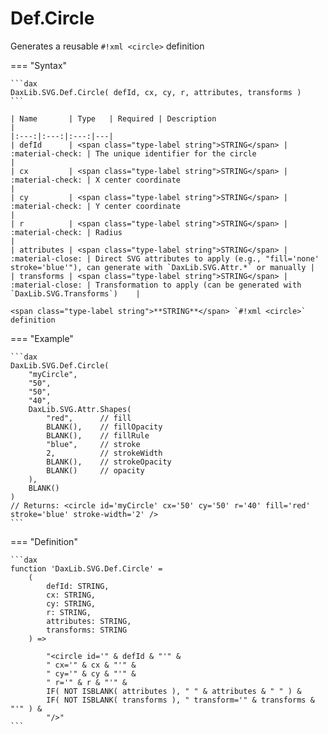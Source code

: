 # Def.Circle

Generates a reusable `#!xml <circle>` definition

=== "Syntax"

    ```dax
    DaxLib.SVG.Def.Circle( defId, cx, cy, r, attributes, transforms )
    ```

    | Name       | Type   | Required | Description                                                                |
    |:---:|:---:|:---:|---|
    | defId      | <span class="type-label string">STRING</span> | :material-check: | The unique identifier for the circle                                      |
    | cx         | <span class="type-label string">STRING</span> | :material-check: | X center coordinate                                                       |
    | cy         | <span class="type-label string">STRING</span> | :material-check: | Y center coordinate                                                       |
    | r          | <span class="type-label string">STRING</span> | :material-check: | Radius                                                                    |
    | attributes | <span class="type-label string">STRING</span> | :material-close: | Direct SVG attributes to apply (e.g., "fill='none' stroke='blue'"), can generate with `DaxLib.SVG.Attr.*` or manually |
    | transforms | <span class="type-label string">STRING</span> | :material-close: | Transformation to apply (can be generated with `DaxLib.SVG.Transforms`)    |

    <span class="type-label string">**STRING**</span> `#!xml <circle>` definition

=== "Example"

    ```dax
    DaxLib.SVG.Def.Circle(
        "myCircle", 
        "50", 
        "50", 
        "40", 
        DaxLib.SVG.Attr.Shapes(
            "red",      // fill
            BLANK(),    // fillOpacity
            BLANK(),    // fillRule
            "blue",     // stroke
            2,          // strokeWidth
            BLANK(),    // strokeOpacity
            BLANK()     // opacity
        ), 
        BLANK()
    )
    // Returns: <circle id='myCircle' cx='50' cy='50' r='40' fill='red' stroke='blue' stroke-width='2' />
    ```

=== "Definition"

    ```dax
    function 'DaxLib.SVG.Def.Circle' = 
        (
            defId: STRING,
            cx: STRING,
            cy: STRING,  
            r: STRING,
            attributes: STRING,
            transforms: STRING
        ) =>

            "<circle id='" & defId & "'" &
            " cx='" & cx & "'" &
            " cy='" & cy & "'" &
            " r='" & r & "'" &
            IF( NOT ISBLANK( attributes ), " " & attributes & " " ) &
            IF( NOT ISBLANK( transforms ), " transform='" & transforms & "'" ) &
            "/>"
    ```